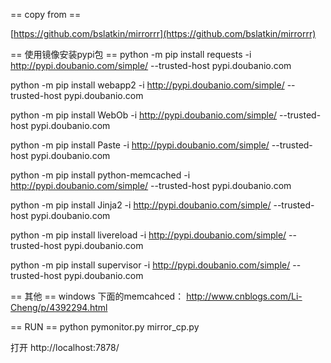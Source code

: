 == copy from ==

[https://github.com/bslatkin/mirrorrr](https://github.com/bslatkin/mirrorrr)



== 使用镜像安装pypi包 ==
python -m pip install requests -i http://pypi.doubanio.com/simple/  --trusted-host pypi.doubanio.com

python -m pip install webapp2 -i http://pypi.doubanio.com/simple/  --trusted-host pypi.doubanio.com

python -m pip install WebOb -i http://pypi.doubanio.com/simple/  --trusted-host pypi.doubanio.com

python -m pip install Paste -i http://pypi.doubanio.com/simple/  --trusted-host pypi.doubanio.com

python -m pip install python-memcached -i http://pypi.doubanio.com/simple/  --trusted-host pypi.doubanio.com

python -m pip install Jinja2 -i http://pypi.doubanio.com/simple/  --trusted-host pypi.doubanio.com

python -m pip install livereload -i http://pypi.doubanio.com/simple/  --trusted-host pypi.doubanio.com

python -m pip install supervisor -i http://pypi.doubanio.com/simple/  --trusted-host pypi.doubanio.com
 




== 其他 == 
windows 下面的memcahced： 
http://www.cnblogs.com/Li-Cheng/p/4392294.html


==  RUN ==
python pymonitor.py mirror_cp.py

打开 http://localhost:7878/
